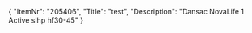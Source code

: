 {
  "ItemNr": "205406",
  "Title": "test",
  "Description": "Dansac NovaLife 1 Active slhp hf30-45"
}
